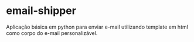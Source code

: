 # email-shipper
Aplicação básica em python para enviar e-mail utilizando template em html como corpo do e-mail personalizável.
